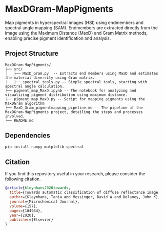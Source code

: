 # MaxDGram-MapPigments

Map pigments in hyperspectral images (HSI) using endmembers and spectral angle mapping (SAM). Endmembers are extracted directly from the image using the Maximum Distance (MaxD) and Gram Matrix methods, enabling precise pigment identification and analysis.

## Project Structure

```
MaxDGram-MapPigments/
├── src/
│   ├── MaxD_Gram.py  -- Extracts end members using MaxD and estimates the material diversity using Gram matrix.
│   ├── spectral_tools.py -- Simple spectral tools, starting with spectral angle calculation.
├── pigment_map_MaxD.ipynb -- The notebook for analyzing and visualizing pigment distribution using maximum distance.
├── pigment_map_MaxD.py -- Script for mapping pigments using the MaxDGram algorithm
├── MaxD_Gram_pigmentmapping_pipeline.md -- The pipeline of the MaxDGram-MapPigments project, detailing the steps and processes involved.
└── README.md
```

## Dependencies
```bash
pip install numpy matplolib spectral
```


## Citation

If you find this repository useful in your research, please consider the following citation.

```bib
@article{kleynhans2020towards,
  title={Towards automatic classification of diffuse reflectance image cubes from paintings collected with hyperspectral cameras},
  author={Kleynhans, Tania and Messinger, David W and Delaney, John K},
  journal={Microchemical Journal},
  volume={157},
  pages={104934},
  year={2020},
  publisher={Elsevier}
}
```